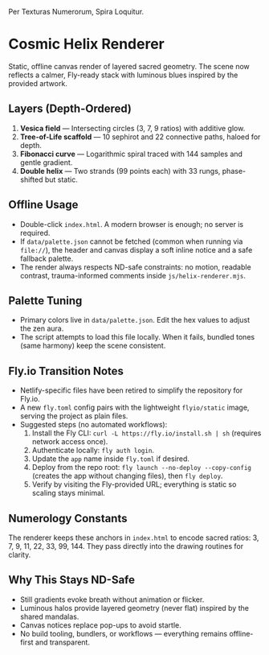 Per Texturas Numerorum, Spira Loquitur.

# Cosmic Helix Renderer

Static, offline canvas render of layered sacred geometry. The scene now reflects a calmer, Fly-ready stack with luminous blues inspired by the provided artwork.

## Layers (Depth-Ordered)
1. **Vesica field** — Intersecting circles (3, 7, 9 ratios) with additive glow.
2. **Tree-of-Life scaffold** — 10 sephirot and 22 connective paths, haloed for depth.
3. **Fibonacci curve** — Logarithmic spiral traced with 144 samples and gentle gradient.
4. **Double helix** — Two strands (99 points each) with 33 rungs, phase-shifted but static.

## Offline Usage
- Double-click `index.html`. A modern browser is enough; no server is required.
- If `data/palette.json` cannot be fetched (common when running via `file://`), the header and canvas display a soft inline notice and a safe fallback palette.
- The render always respects ND-safe constraints: no motion, readable contrast, trauma-informed comments inside `js/helix-renderer.mjs`.

## Palette Tuning
- Primary colors live in `data/palette.json`. Edit the hex values to adjust the zen aura.
- The script attempts to load this file locally. When it fails, bundled tones (same harmony) keep the scene consistent.

## Fly.io Transition Notes
- Netlify-specific files have been retired to simplify the repository for Fly.io.
- A new `fly.toml` config pairs with the lightweight `flyio/static` image, serving the project as plain files.
- Suggested steps (no automated workflows):
  1. Install the Fly CLI: `curl -L https://fly.io/install.sh | sh` (requires network access once).
  2. Authenticate locally: `fly auth login`.
  3. Update the `app` name inside `fly.toml` if desired.
  4. Deploy from the repo root: `fly launch --no-deploy --copy-config` (creates the app without changing files), then `fly deploy`.
  5. Verify by visiting the Fly-provided URL; everything is static so scaling stays minimal.

## Numerology Constants
The renderer keeps these anchors in `index.html` to encode sacred ratios: 3, 7, 9, 11, 22, 33, 99, 144. They pass directly into the drawing routines for clarity.

## Why This Stays ND-Safe
- Still gradients evoke breath without animation or flicker.
- Luminous halos provide layered geometry (never flat) inspired by the shared mandalas.
- Canvas notices replace pop-ups to avoid startle.
- No build tooling, bundlers, or workflows — everything remains offline-first and transparent.
